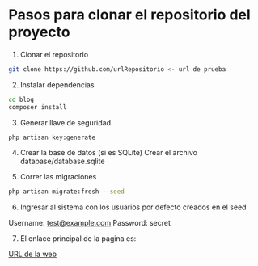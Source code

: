 # Pasos para clonar el repositorio del proyecto

1. Clonar el repositorio
```bash
git clone https://github.com/urlRepositorio <- url de prueba
```
2. Instalar dependencias
```bash
cd blog
composer install
```
3. Generar llave de seguridad
```bash
php artisan key:generate
```

4. Crear la base de datos (si es SQLite)
Crear el archivo database/database.sqlite

5. Correr las migraciones
```bash	
php artisan migrate:fresh --seed
```

6. Ingresar al sistema con los usuarios por defecto creados en el seed

Username: test@example.com
Password: secret

7. El enlace principal de la pagina es:

[URL de la web](http://localhost/laravel/todolist-one/public/)

